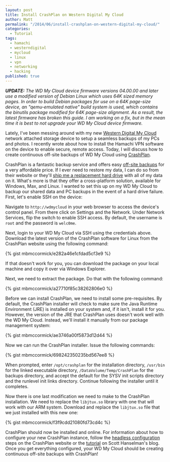 ```yaml
---
layout: post
title: Install CrashPlan on Western Digital My Cloud
author: Matt
permalink: "/2014/06/install-crashplan-on-western-digital-my-cloud/"
categories: 
  - Tutorial
tags: 
  - hamachi
  - westerndigital
  - mycloud
  - linux
  - vpn
  - networking
  - hacking
published: true
---
```


<i><b>UPDATE:</b> The WD My Cloud device firmware versions 04.00.00 and later use a modified version of Debian Linux which uses 64K sized memory pages. In order to build Debian packages for use on a 64K page-size device, an "qemu-emulated native" build system is used, which contains the binutils package modified for 64K page-size alignment. As a result, the latest firmware has broken this guide. I am working on a fix, but in the mean time it is best to not upgrade your WD My Cloud device firmware.</i>

Lately, I've been messing around with my new [Western Digital My Cloud](http://www.wdc.com/en/products/products.aspx?id=1140) network attached storage device to setup a seamless backups of my PCs and photos. I recently wrote about how to install the Hamachi VPN software on the device to enable secure, remote access. Today, I will discuss how to create continuous off-site backups of WD My Cloud using [CrashPlan](http://www.code42.com/crashplan/).

CrashPlan is a fantastic backup service and offers easy [off-site backups](http://www.code42.com/crashplan/features/backup-destinations/) for a very affordable price. If I ever need to restore my data, I can do so from their website or they'll [ship me a replacement hard drive](http://support.code42.com/CrashPlan/Latest/Restoring/Restore-To-Door_Overview) with all of my data on it. What's more is that they offer a cross-platform solution, available for Windows, Max, and Linux. I wanted to set this up on my WD My Cloud to backup our shared data and PC backups in the event of a hard drive failure. First, let's enable SSH on the device:

Navigate to `http://wdmycloud` in your web browser to access the device's control panel. From there click on Settings and the Network. Under Network Services, flip the switch to enable SSH access. By default, the username is `root` and the password is `welc0me`.

Next, login to your WD My Cloud via SSH using the credentials above. Download the latest version of the CrashPlan software for Linux from the CrashPlan website using the following command:

{% gist mbmccormick/e282a46e1cfdad5cf3e9 %}

If that doesn't work for you, you can download the package on your local machine and copy it over via Windows Explorer.

Next, we need to extract the package. Do that with the following command:

{% gist mbmccormick/a27710f85c38262806e0 %}

Before we can install CrashPlan, we need to install some pre-requisites. By default, the CrashPlan installer will check to make sure the Java Runtime Environment (JRE) is installed on your system and, if it isn't, install it for you. However, the version of the JRE that CrashPlan uses doesn't work well with the WD My Cloud. Instead, we'll install it manually from our package management system:

{% gist mbmccormick/ae3746a00f5873d12d44 %}

Now we can run the CrashPlan installer. Issue the following commands:

{% gist mbmccormick/698242350235bd567ee8 %}

When prompted, enter `/opt/crashplan` for the installation directory, `/usr/bin` for the linked executable directory, `/DataVolume/Temp/CrashPlan` for the backups directory, and accept the default for the SYSV init scripts directory and the runlevel init links directory. Continue following the installer until it completes.

Now there is one last modification we need to make to the CrashPlan installation. We need to replace the `libjtux.so` library with one that will work with our ARM system. Download and replace the `libjtux.so` file that we just installed with this new one:

{% gist mbmccormick/f3f9cdd21080fd73cd4c %}

CrashPlan should now be installed and online. For information about how to configure your new CrashPlan instance, follow the [headless configuration](http://support.code42.com/CrashPlan/Latest/Configuring/Configuring_A_Headless_Client) steps on the CrashPlan website or the [tutorial](http://www.hanselman.com/blog/UPDATED2014HowToSetupCrashPlanCloudBackupOnASynologyNASRunningDSM50.aspx) on Scott Hanselman's blog. Once you get everything configured, your WD My Cloud should be creating continuous off-site backups with CrashPlan!

